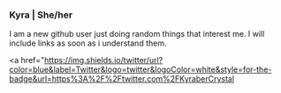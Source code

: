 ### Kyra | She/her

I am a new github user just doing random things that interest me. I will include links as soon as i understand them.

<a href="https://img.shields.io/twitter/url?color=blue&label=Twitter&logo=twitter&logoColor=white&style=for-the-badge&url=https%3A%2F%2Ftwitter.com%2FKyraberCrystal